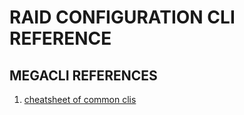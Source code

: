 # RAID CONFIGURATION CLI REFERENCE

## MEGACLI REFERENCES

1. [cheatsheet of common clis](https://community.cisco.com/t5/security-documents/megacli-common-commands-and-procedures/ta-p/3114544)
